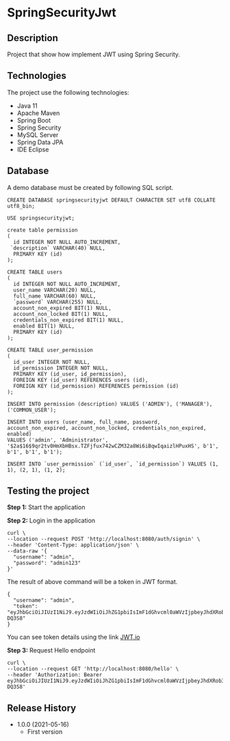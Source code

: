# SpringSecurityJwt

## Description
Project that show how implement JWT using Spring Security.

## Technologies
The project use the following technologies:

* Java 11
* Apache Maven
* Spring Boot
* Spring Security
* MySQL Server
* Spring Data JPA
* IDE Eclipse

## Database
A demo database must be created by following SQL script.

```
CREATE DATABASE springsecurityjwt DEFAULT CHARACTER SET utf8 COLLATE utf8_bin;

USE springsecurityjwt;

create table permission
( 
  id INTEGER NOT NULL AUTO_INCREMENT,
 `description` VARCHAR(40) NULL,
  PRIMARY KEY (id)
);

CREATE TABLE users
( 
  id INTEGER NOT NULL AUTO_INCREMENT,
  user_name VARCHAR(20) NULL,
  full_name VARCHAR(60) NULL,
  `password` VARCHAR(255) NULL,
  account_non_expired BIT(1) NULL,
  account_non_locked BIT(1) NULL,
  credentials_non_expired BIT(1) NULL,
  enabled BIT(1) NULL,
  PRIMARY KEY (id)
);

CREATE TABLE user_permission
( 
  id_user INTEGER NOT NULL,
  id_permission INTEGER NOT NULL,
  PRIMARY KEY (id_user, id_permission),
  FOREIGN KEY (id_user) REFERENCES users (id),
  FOREIGN KEY (id_permission) REFERENCES permission (id)
);

INSERT INTO permission (description) VALUES ('ADMIN'), ('MANAGER'), ('COMMON_USER');

INSERT INTO users (user_name, full_name, password, account_non_expired, account_non_locked, credentials_non_expired, enabled)
VALUES ('admin', 'Administrator', '$2a$16$9qr2tv0HmXbHBsx.TZFjfux742wCZM32a8Wi6iBqwIqaizlHPuxHS', b'1', b'1', b'1', b'1');

INSERT INTO `user_permission` (`id_user`, `id_permission`) VALUES (1, 1), (2, 1), (1, 2);
```

## Testing the project
**Step 1:** Start the application

**Step 2:** Login in the application 

```
curl \
--location --request POST 'http://localhost:8080/auth/signin' \
--header 'Content-Type: application/json' \
--data-raw '{
  "username": "admin",
  "password": "admin123"
}'
```

The result of above command will be a token in JWT format.

```
{
  "username": "admin",
  "token": "eyJhbGciOiJIUzI1NiJ9.eyJzdWIiOiJhZG1pbiIsImF1dGhvcml0aWVzIjpbeyJhdXRob3JpdHkiOiJST0xFX01BTkFHRVIifSx7ImF1dGhvcml0eSI6IlJPTEVfQURNSU4ifV0sImlhdCI6MTYyMTE3Mjk3MiwiZXhwIjoxNjIxMTc2NTcyfQ.Mfl8MepvEqw5Mod6YVho8cIdo7ZiI3_3sdhxN-DQ3S8"
}
```

You can see token details using the link [JWT.io](https://jwt.io/)

**Step 3:** Request Hello endpoint

```
curl \
--location --request GET 'http://localhost:8080/hello' \
--header 'Authorization: Bearer eyJhbGciOiJIUzI1NiJ9.eyJzdWIiOiJhZG1pbiIsImF1dGhvcml0aWVzIjpbeyJhdXRob3JpdHkiOiJST0xFX01BTkFHRVIifSx7ImF1dGhvcml0eSI6IlJPTEVfQURNSU4ifV0sImlhdCI6MTYyMTE3Mjk3MiwiZXhwIjoxNjIxMTc2NTcyfQ.Mfl8MepvEqw5Mod6YVho8cIdo7ZiI3_3sdhxN-DQ3S8'
```

## Release History
* 1.0.0 (2021-05-16)
    * First version
